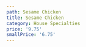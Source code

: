 ```yaml
---
path: Sesame Chicken
title: Sesame Chicken
category: House Specialties
price: '9.75'
smallPrice: '6.75'
---
```


